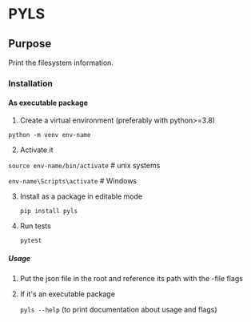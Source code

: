 # PYLS

## Purpose

Print the filesystem information.

### Installation

#### As executable package

1. Create a virtual environment (preferably with python>=3.8)

  ```python -m venv env-name```

2. Activate it

  ```source env-name/bin/activate``` # unix systems

  ```env-name\Scripts\activate``` # Windows

3. Install as a package in editable mode

   ```pip install pyls```

4. Run tests
 
   ```pytest```



##### Usage

1. Put the json file in the root and reference its path with the -file flags

2. If it's an executable package


    ```pyls --help``` (to print documentation about usage and flags)



